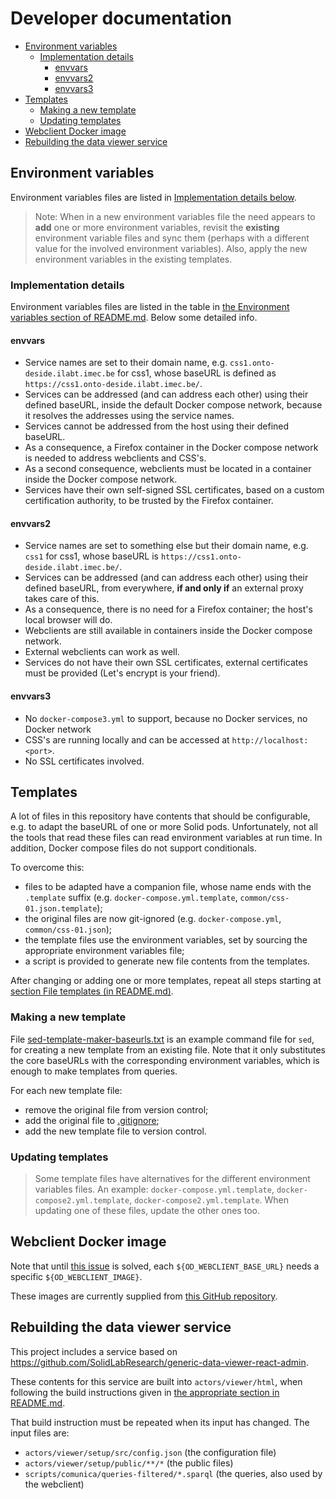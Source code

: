 # Developer documentation

* [Environment variables](#environment-variables)
  * [Implementation details](#implementation-details)
    * [envvars](#envvars)
    * [envvars2](#envvars2)
    * [envvars3](#envvars3)
* [Templates](#templates)
  * [Making a new template](#making-a-new-template)
  * [Updating templates](#updating-templates)
* [Webclient Docker image](#webclient-docker-image)
* [Rebuilding the data viewer service](#rebuilding-the-data-viewer-service)

## Environment variables

Environment variables files are listed in [Implementation details below](#implementation-details).

> Note:
> When in a new environment variables file the need appears to **add** one or more environment variables,
> revisit the **existing** environment variable files and sync them (perhaps with a different value for the involved environment variables).
> Also, apply the new environment variables in the existing templates.

### Implementation details

Environment variables files are listed in the table in [the Environment variables section of README.md](../README.md#environment-variables).
Below some detailed info.

#### envvars

* Service names are set to their domain name, e.g. `css1.onto-deside.ilabt.imec.be` for css1, whose baseURL is defined as `https://css1.onto-deside.ilabt.imec.be/`.
* Services can be addressed (and can address each other) using their defined baseURL, inside the default Docker compose network, because it resolves the addresses using the service names.
* Services cannot be addressed from the host using their defined baseURL.
* As a consequence, a Firefox container in the Docker compose network is needed to address webclients and CSS's.
* As a second consequence, webclients must be located in a container inside the Docker compose network.
* Services have their own self-signed SSL certificates, based on a custom certification authority, to be trusted by the Firefox container.

#### envvars2

* Service names are set to something else but their domain name, e.g. `css1` for css1, whose baseURL is `https://css1.onto-deside.ilabt.imec.be/`.
* Services can be addressed (and can address each other) using their defined baseURL, from everywhere, **if and only if** an external proxy takes care of this.
* As a consequence, there is no need for a Firefox container; the host's local browser will do.
* Webclients are still available in containers inside the Docker compose network.
* External webclients can work as well.
* Services do not have their own SSL certificates, external certificates must be provided (Let's encrypt is your friend).

#### envvars3

* No `docker-compose3.yml` to support, because no Docker services, no Docker network
* CSS's are running locally and can be accessed at `http://localhost:<port>`.
* No SSL certificates involved.

## Templates

A lot of files in this repository have contents that should be configurable, e.g. to adapt the baseURL of one or more Solid pods.
Unfortunately, not all the tools that read these files can read environment variables at run time. In addition, Docker compose files do not support conditionals.

To overcome this:

* files to be adapted have a companion file, whose name ends with the `.template` suffix (e.g. `docker-compose.yml.template`, `common/css-01.json.template`);
* the original files are now git-ignored (e.g. `docker-compose.yml`, `common/css-01.json`);
* the template files use the environment variables, set by sourcing the appropriate environment variables file;
* a script is provided to generate new file contents from the templates.

After changing or adding one or more templates, repeat all steps starting at [section File templates (in README.md)](../README.md#file-templates).

### Making a new template

File [sed-template-maker-baseurls.txt](../scripts/templates/sed-template-maker-baseurls.txt) is an example command file for `sed`, for creating a new template from an existing file.
Note that it only substitutes the core baseURLs with the corresponding environment variables, which is enough to make templates from queries.

For each new template file:

* remove the original file from version control;
* add the original file to [.gitignore](../.gitignore);
* add the new template file to version control.

### Updating templates

> Some template files have alternatives for the different environment variables files.
> An example: `docker-compose.yml.template`, `docker-compose2.yml.template`, `docker-compose2.yml.template`.
> When updating one of these files, update the other ones too.

## Webclient Docker image

Note that until [this issue](https://github.com/comunica/jQuery-Widget.js/issues/152) is solved, each `${OD_WEBCLIENT_BASE_URL}` needs a specific `${OD_WEBCLIENT_IMAGE}`.

These images are currently supplied from [this GitHub repository](https://github.com/mvanbrab/jQuery-Widget.js/).

## Rebuilding the data viewer service

This project includes a service based on <https://github.com/SolidLabResearch/generic-data-viewer-react-admin>.

These contents for this service are built into `actors/viewer/html`, when following the build instructions given in [the appropriate section in README.md](README.md#building-the-data-viewer-contents).

That build instruction must be repeated when its input has changed.
The input files are:

* `actors/viewer/setup/src/config.json` (the configuration file)
* `actors/viewer/setup/public/**/*` (the public files)
* `scripts/comunica/queries-filtered/*.sparql` (the queries, also used by the webclient)
